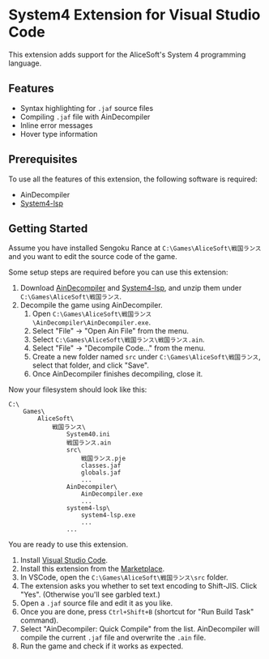 # System4 Extension for Visual Studio Code

This extension adds support for the AliceSoft's System 4 programming language.

## Features

- Syntax highlighting for `.jaf` source files
- Compiling `.jaf` file with AinDecompiler
- Inline error messages
- Hover type information

## Prerequisites

To use all the features of this extension, the following software is required:

- AinDecompiler
- [System4-lsp](https://github.com/kichikuou/system4-lsp)

## Getting Started

Assume you have installed Sengoku Rance at `C:\Games\AliceSoft\戦国ランス` and you want to edit the source code of the game.

Some setup steps are required before you can use this extension:

1. Download [AinDecompiler](https://www.mediafire.com/file/i5zbm2qhins3kp6/AinDecompiler.zip/file) and [System4-lsp](https://github.com/kichikuou/system4-lsp/releases), and unzip them under `C:\Games\AliceSoft\戦国ランス`.
2. Decompile the game using AinDecompiler.
   1. Open `C:\Games\AliceSoft\戦国ランス\AinDecompiler\AinDecompiler.exe`.
   2. Select "File" -> "Open Ain File" from the menu.
   3. Select `C:\Games\AliceSoft\戦国ランス\戦国ランス.ain`.
   4. Select "File" -> "Decompile Code..." from the menu.
   5. Create a new folder named `src` under `C:\Games\AliceSoft\戦国ランス`, select that folder, and click "Save".
   6. Once AinDecompiler finishes decompiling, close it.

Now your filesystem should look like this:

```
C:\
    Games\
        AliceSoft\
            戦国ランス\
                System40.ini
                戦国ランス.ain
                src\
                    戦国ランス.pje
                    classes.jaf
                    globals.jaf
                    ...
                AinDecompiler\
                    AinDecompiler.exe
                    ...
                system4-lsp\
                    system4-lsp.exe
                    ...
                ...
```

You are ready to use this extension.

1. Install [Visual Studio Code](https://code.visualstudio.com/).
2. Install this extension from the [Marketplace](https://marketplace.visualstudio.com/items?itemName=kichikuou.system4).
3. In VSCode, open the `C:\Games\AliceSoft\戦国ランス\src` folder.
4. The extension asks you whether to set text encoding to Shift-JIS. Click "Yes". (Otherwise you'll see garbled text.)
5. Open a `.jaf` source file and edit it as you like.
6. Once you are done, press `Ctrl+Shift+B` (shortcut for "Run Build Task" command).
7. Select "AinDecompiler: Quick Compile" from the list. AinDecompiler will compile the current `.jaf` file and overwrite the `.ain` file.
8. Run the game and check if it works as expected.
